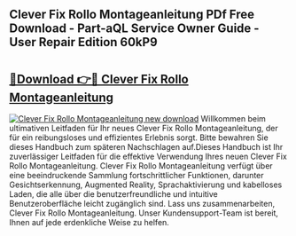 ## Clever Fix Rollo Montageanleitung PDf Free Download - Part-aQL Service Owner Guide - User Repair Edition 60kP9

# <h2><a href="http://df6cyhm.blite.top/?on=Clever+Fix+Rollo+Montageanleitung">🔗Download 👉🔴 Clever Fix Rollo Montageanleitung</a></h2>

[![Clever Fix Rollo Montageanleitung new download](https://i.imgur.com/lujVjoI.png)](http://df6cyhm.blite.top/?on=Clever+Fix+Rollo+Montageanleitung)
Willkommen beim ultimativen Leitfaden für Ihr neues Clever Fix Rollo Montageanleitung, der für ein reibungsloses und effizientes Erlebnis sorgt. Bitte bewahren Sie dieses Handbuch zum späteren Nachschlagen auf.Dieses Handbuch ist Ihr zuverlässiger Leitfaden für die effektive Verwendung Ihres neuen Clever Fix Rollo Montageanleitung. Clever Fix Rollo Montageanleitung verfügt über eine beeindruckende Sammlung fortschrittlicher Funktionen, darunter Gesichtserkennung, Augmented Reality, Sprachaktivierung und kabelloses Laden, die alle über die benutzerfreundliche und intuitive Benutzeroberfläche leicht zugänglich sind. Lass uns zusammenarbeiten, Clever Fix Rollo Montageanleitung. Unser Kundensupport-Team ist bereit, Ihnen auf jede erdenkliche Weise zu helfen.
